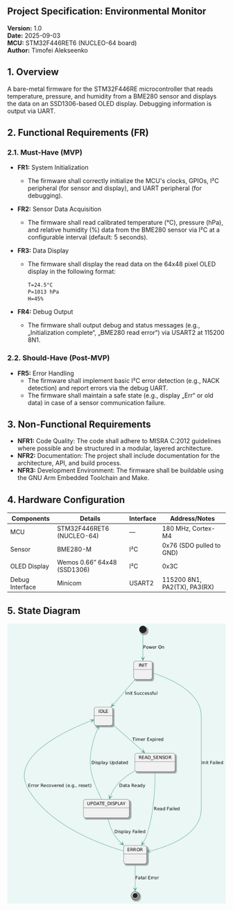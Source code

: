## Project Specification: Environmental Monitor

**Version:** 1.0  
**Date:** 2025-09-03  
**MCU:** STM32F446RET6 (NUCLEO-64 board)  
**Author:** Timofei Alekseenko  

## 1. Overview

A bare-metal firmware for the STM32F446RE microcontroller that reads temperature, pressure, and humidity from a BME280 sensor and displays the data on an SSD1306-based OLED display. Debugging information is output via UART.

## 2. Functional Requirements (FR)

### 2.1. Must-Have (MVP)

* **FR1:** System Initialization
  * The firmware shall correctly initialize the MCU's clocks, GPIOs, I²C peripheral (for sensor and display), and UART peripheral (for debugging).
* **FR2:** Sensor Data Acquisition
  * The firmware shall read calibrated temperature (°C), pressure (hPa), and relative humidity (%) data from the BME280 sensor via I²C at a configurable interval (default: 5 seconds).
* **FR3:** Data Display
  * The firmware shall display the read data on the 64x48 pixel OLED display in the following format:
    
    ```
    T=24.5°C
    P=1013 hPa
    H=45%
    ```

* **FR4:** Debug Output
  * The firmware shall output debug and status messages (e.g., „Initialization complete“, „BME280 read error“) via USART2 at 115200 8N1.

### 2.2. Should-Have (Post-MVP)

* **FR5:** Error Handling
  * The firmware shall implement basic I²C error detection (e.g., NACK detection) and report errors via the debug UART.
  * The firmware shall maintain a safe state (e.g., display „Err“ or old data) in case of a sensor communication failure.

## 3. Non-Functional Requirements

* **NFR1:** Code Quality: The code shall adhere to MISRA C:2012 guidelines where possible and be structured in a modular, layered architecture.
* **NFR2:** Documentation: The project shall include documentation for the architecture, API, and build process.
* **NFR3:** Development Environment: The firmware shall be buildable using the GNU Arm Embedded Toolchain and Make.

## 4. Hardware Configuration

| Components      | Details                     | Interface | Address/Notes                |
| --------------- | --------------------------- | --------- | ---------------------------- |
| MCU             | STM32F446RET6 (NUCLEO-64)   | —         | 180 MHz, Cortex-M4           |
| Sensor          | BME280-M                    | I²C       | 0x76 (SDO pulled to GND)     |
| OLED Display    | Wemos 0.66” 64x48 (SSD1306) | I²C       | 0x3C                         |
| Debug Interface | Minicom                     | USART2    | 115200 8N1, PA2(TX), PA3(RX) |

## 5. State Diagram

![Freehand Drawing.svg](Diagrams/app_logic_fsm_v.1.0.png)

